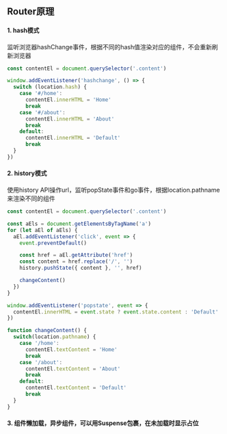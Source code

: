 ## Router原理

#### 1. hash模式

监听浏览器hashChange事件，根据不同的hash值渲染对应的组件，不会重新刷新浏览器

```javascript
const contentEl = document.querySelector('.content')

window.addEventListener('hashchange', () => {
  switch (location.hash) {
    case '#/home':
      contentEl.innerHTML = 'Home'
      break
    case '#/about':
      contentEl.innerHTML = 'About'
      break
    default:
      contentEl.innerHTML = 'Default'
      break
  }
})
```

#### 2. history模式

使用history API操作url，监听popState事件和go事件，根据location.pathname来渲染不同的组件

```javascript
const contentEl = document.querySelector('.content')

const aEls = document.getElementsByTagName('a')
for (let aEl of aEls) {
  aEl.addEventListener('click', event => {
    event.preventDefault()

    const href = aEl.getAttribute('href')
    const content = href.replace('/', '')
    history.pushState({ content }, '', href)

    changeContent()
  })
}

window.addEventListener('popstate', event => {
  contentEl.innerHTML = event.state ? event.state.content : 'Default'
})

function changeContent() {
  switch(location.pathname) {
    case '/home':
      contentEl.textContent = 'Home'
      break
    case '/about':
      contentEl.textContent = 'About'
      break
    default:
      contentEl.textContent = 'Default'
      break
  }
}
```

#### 3. 组件懒加载，异步组件，可以用Suspense包裹，在未加载时显示占位